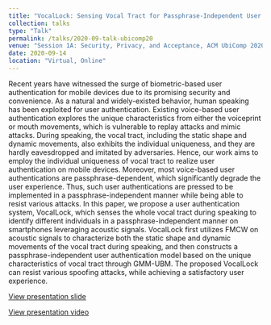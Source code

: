 ```yaml
---
title: "VocalLock: Sensing Vocal Tract for Passphrase-Independent User Authentication Leveraging Acoustic Signals on Smartphones"
collection: talks
type: "Talk"
permalink: /talks/2020-09-talk-ubicomp20
venue: "Session 1A: Security, Privacy, and Acceptance, ACM UbiComp 2020"
date: 2020-09-14
location: "Virtual, Online"
---
```


Recent years have witnessed the surge of biometric-based user authentication for mobile devices due to its promising security and convenience. As a natural and widely-existed behavior, human speaking has been exploited for user authentication. Existing voice-based user authentication explores the unique characteristics from either the voiceprint or mouth movements, which is vulnerable to replay attacks and mimic attacks. During speaking, the vocal tract, including the static shape and dynamic movements, also exhibits the individual uniqueness, and they are hardly eavesdropped and imitated by adversaries. Hence, our work aims to employ the individual uniqueness of vocal tract to realize user authentication on mobile devices. Moreover, most voice-based user authentications are passphrase-dependent, which significantly degrade the user experience. Thus, such user authentications are pressed to be implemented in a passphrase-independent manner while being able to resist various attacks. In this paper, we propose a user authentication system, VocalLock, which senses the whole vocal tract during speaking to identify different individuals in a passphrase-independent manner on smartphones leveraging acoustic signals. VocalLock first utilizes FMCW on acoustic signals to characterize both the static shape and dynamic movements of the vocal tract during speaking, and then constructs a passphrase-independent user authentication model based on the unique characteristics of vocal tract through GMM-UBM. The proposed VocalLock can resist various spoofing attacks, while achieving a satisfactory user experience. 

[View presentation slide](http://lynnlilu.github.io/files/UbiComp20.pdf)

[View presentation video](https://www.youtube.com/playlist?list=PLqhXYFYmZ-VeUV5yu_5I-uQwatk1-iHit)

